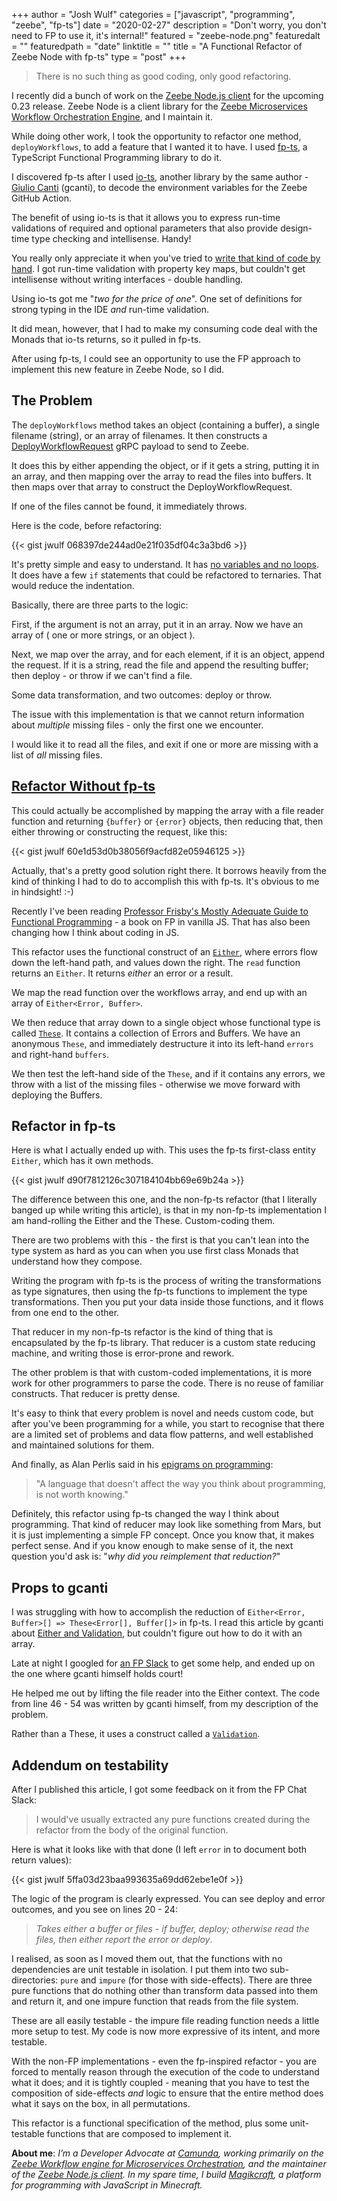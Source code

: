 +++
author = "Josh Wulf"
categories = ["javascript", "programming", "zeebe", "fp-ts"]
date = "2020-02-27"
description = "Don't worry, you don't need to FP to use it, it's internal!"
featured = "zeebe-node.png"
featuredalt = ""
featuredpath = "date"
linktitle = ""
title = "A Functional Refactor of Zeebe Node with fp-ts"
type = "post"
+++

> There is no such thing as good coding, only good refactoring.

I recently did a bunch of work on the [Zeebe Node.js client](https://npmjs.org/zeebe-node) for the upcoming 0.23 release. Zeebe Node is a client library for the [Zeebe Microservices Workflow Orchestration Engine](https://zeebe.io), and I maintain it.

While doing other work, I took the opportunity to refactor one method, `deployWorkflows`, to add a feature that I wanted it to have. I used [fp-ts](https://github.com/gcanti/fp-ts), a TypeScript Functional Programming library to do it. 

I discovered fp-ts after I used [io-ts](https://github.com/gcanti/io-ts), another library by the same author - [Giulio Canti](https://dev.to/gcanti) (gcanti), to decode the environment variables for the Zeebe GitHub Action. 

The benefit of using io-ts is that it allows you to express run-time validations of required and optional parameters that also provide design-time type checking and intellisense. Handy!

You really only appreciate it when you've tried to [write that kind of code by hand](https://github.com/jwulf/ghettohub-db/blob/master/src/parameters.ts). I got run-time validation with property key maps, but couldn't get intellisense without writing interfaces - double handling.

Using io-ts got me "_two for the price of one_". One set of definitions for strong typing in the IDE _and_ run-time validation. 

It did mean, however, that I had to make my consuming code deal with the Monads that io-ts returns, so it pulled in fp-ts.

After using fp-ts, I could see an opportunity to use the FP approach to implement this new feature in Zeebe Node, so I did.

## The Problem

The `deployWorkflows` method takes an object (containing a buffer), a single filename (string), or an array of filenames. It then constructs a [DeployWorkflowRequest](https://docs.zeebe.io/reference/grpc.html#deployworkflow-rpc) gRPC payload to send to Zeebe. 

It does this by either appending the object, or if it gets a string, putting it in an array, and then mapping over the array to read the files into buffers. It then maps over that array to construct the DeployWorkflowRequest.

If one of the files cannot be found, it immediately throws.

Here is the code, before refactoring:

{{< gist jwulf 068397de244ad0e21f035df04c3a3bd6 >}}

It's pretty simple and easy to understand. It has [no variables and no loops](https://www.joshwulf.com/blog/2020/02/just-say-no-to-loops-and-variables/). It does have a few `if` statements that could be refactored to ternaries. That would reduce the indentation.

Basically, there are three parts to the logic:

First, if the argument is not an array, put it in an array. Now we have an array of ( one or more strings, or an object ).

Next, we map over the array, and for each element, if it is an object, append the request. If it 
is a string, read the file and append the resulting buffer; then deploy - or throw if we can't find a file.

Some data transformation, and two outcomes: deploy or throw.

The issue with this implementation is that we cannot return information about _multiple_ missing files - only the first one we encounter.

I would like it to read all the files, and exit if one or more are missing with a list of _all_ missing files.

<a name = "refactor-without-fp-ts"></a>

## [Refactor Without fp-ts](#refactor-without-fp-ts)

This could actually be accomplished by mapping the array with a file reader function and returning `{buffer}` or `{error}` objects, then reducing that, then either throwing or constructing the request, like this:

{{< gist jwulf 60e1d53d0b38056f9acfd82e05946125 >}}

Actually, that's a pretty good solution right there. It borrows heavily from the kind of thinking I had to do to accomplish this with fp-ts. It's obvious to me in hindsight! :-) 

Recently I've been reading [Professor Frisby's Mostly Adequate Guide to Functional Programming](https://mostly-adequate.gitbooks.io/mostly-adequate-guide/) - a book on FP in vanilla JS. That has also been changing how I think about coding in JS.

This refactor uses the functional construct of an [`Either`](https://gcanti.github.io/fp-ts/modules/Either.ts.html), where errors flow down the left-hand path, and values down the right. The `read` function returns an `Either`. It returns _either_ an error or a result.

We map the read function over the workflows array, and end up with an array of `Either<Error, Buffer>`.

We then reduce that array down to a single object whose functional type is called [`These`](https://gcanti.github.io/fp-ts/modules/These.ts.html). It contains a collection of Errors and Buffers. We have an anonymous `These`, and immediately destructure it into its left-hand `errors` and right-hand `buffers`.

We then test the left-hand side of the `These`, and if it contains any errors, we throw with a list of the missing files - otherwise we move forward with deploying the Buffers.

## Refactor in fp-ts 

Here is what I actually ended up with. This uses the fp-ts first-class entity `Either`, which has it own methods. 

{{< gist jwulf d90f7812126c307184104bb69e69b24a >}}

The difference between this one, and the non-fp-ts refactor (that I literally banged up while writing this article), is that in my non-fp-ts implementation I am hand-rolling the Either and the These. Custom-coding them. 

There are two problems with this - the first is that you can't lean into the type system as hard as you can when you use first class Monads that understand how they compose. 

Writing the program with fp-ts is the process of writing the transformations as type signatures, then using the fp-ts functions to implement the type transformations. Then you put your data inside those functions, and it flows from one end to the other.

That reducer in my non-fp-ts refactor is the kind of thing that is encapsulated by the fp-ts library. That reducer is a custom state reducing machine, and writing those is error-prone and rework.

The other problem is that with custom-coded implementations, it is more work for other programmers to parse the code. There is no reuse of familiar constructs. That reducer is pretty dense.

It's easy to think that every problem is novel and needs custom code, but after you've been programming for a while, you start to recognise that there are a limited set of problems and data flow patterns, and well established and maintained solutions for them.

And finally, as Alan Perlis said in his [epigrams on programming](http://pu.inf.uni-tuebingen.de/users/klaeren/epigrams.html):

> "A language that doesn't affect the way you think about programming, is not worth knowing."

Definitely, this refactor using fp-ts changed the way I think about programming. That kind of reducer may look like something from Mars, but it is just implementing a simple FP concept. Once you know that, it makes perfect sense. And if you know enough to make sense of it, the next question you'd ask is: "_why did you reimplement that reduction?_"

## Props to gcanti 

I was struggling with how to accomplish the reduction of `Either<Error, Buffer>[] => These<Error[], Buffer[]>` in fp-ts. I read this article by gcanti about [Either and Validation](https://dev.to/gcanti/getting-started-with-fp-ts-either-vs-validation-5eja), but couldn't figure out how to do it with an array. 

Late at night I googled for [an FP Slack](https://fpchat-invite.herokuapp.com/) to get some help, and ended up on the one where gcanti himself holds court!

He helped me out by lifting the file reader into the Either context. The code from line 46 - 54 was written by gcanti himself, from my description of the problem. 

Rather than a These, it uses a construct called a [`Validation`](https://gcanti.github.io/fp-ts/modules/ValidationT.ts.html).

## Addendum on testability

After I published this article, I got some feedback on it from the FP Chat Slack:

>  I would've usually extracted any pure functions created during the refactor from the body of the original function.

Here is what it looks like with that done (I left `error` in to document both return values):

{{< gist jwulf 5ffa03d23baa993635a69dd62ebe1e0f >}}

The logic of the program is clearly expressed. You can see deploy and error outcomes, and you see on lines 20 - 24: 

> _Takes either a buffer or files - if buffer, deploy; otherwise read the files, then either report the error or deploy_.

I realised, as soon as I moved them out, that the functions with no dependencies are unit testable in isolation. I put them into two sub-directories: `pure` and `impure` (for those with side-effects). There are three pure functions that do nothing other than transform data passed into them and return it, and one impure function that reads from the file system.

These are all easily testable - the impure file reading function needs a little more setup to test. My code is now more expressive of its intent, and more testable.

With the non-FP implementations - even the fp-inspired refactor - you are forced to mentally reason through the execution of the code to understand what it does; and it is tightly coupled - meaning that you have to test the composition of side-effects _and_ logic to ensure that the entire method does what it says on the box, in all permutations.

This refactor is a functional specification of the method, plus some unit-testable functions that are composed to implement it.

**About me**: _I’m a Developer Advocate at [Camunda](https://camunda.com), working primarily on the [Zeebe Workflow engine for Microservices Orchestration](https://zeebe.io), and the maintainer of the [Zeebe Node.js client](https://www.npmjs.com/package/zeebe-node). In my spare time, I build [Magikcraft](https://github.com/Magikcraft), a platform for programming with JavaScript in Minecraft._